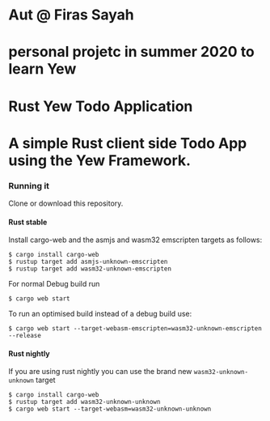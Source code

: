 # Aut @ Firas Sayah
# personal projetc in summer 2020 to learn Yew
# Rust Yew Todo Application

# A simple Rust client side Todo App using the Yew Framework.  

 

### Running it

Clone or download this repository.

 

#### Rust stable

Install cargo-web and the asmjs and wasm32 emscripten targets as follows:

```
$ cargo install cargo-web
$ rustup target add asmjs-unknown-emscripten
$ rustup target add wasm32-unknown-emscripten
```

For normal Debug build run 
```
$ cargo web start
```

To run an optimised build instead of a debug build use:

```
$ cargo web start --target-webasm-emscripten=wasm32-unknown-emscripten --release
```

#### Rust nightly
If you are using rust nightly you can use the brand new `wasm32-unknown-unknown` target

```
$ cargo install cargo-web
$ rustup target add wasm32-unknown-unknown
$ cargo web start --target-webasm=wasm32-unknown-unknown
```
